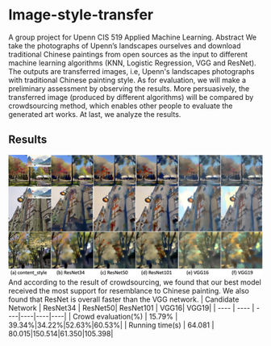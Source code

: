 # Image-style-transfer
A group project for Upenn CIS 519 Applied Machine Learning.
Abstract
We take the photographs of Upenn’s landscapes ourselves and download traditional Chinese paintings from open sources as the input to different machine learning algorithms (KNN, Logistic Regression, VGG and ResNet). The outputs are transferred images, i.e, Upenn's landscapes photographs with traditional Chinese painting style. As for evaluation, we will make a preliminary assessment by observing the results. More persuasively, the transferred image (produced by different algorithms) will be compared by crowdsourcing method, which enables other people to evaluate the generated art works. At last, we analyze the results.
## Results
![](https://github.com/Yuxuan-Li295/Image-style-transfer/blob/main/compare.jpg)
And according to the result of crowdsourcing, we found that our best model received the most support for resemblance to Chinese painting. We also found that ResNet is overall faster than the VGG network.
|  Candidate Network | ResNet34  | ResNet50| ResNet101	 | VGG16| VGG19| 
|  ----  | ----  | ----|----|----|----|
| Crowd evaluation(%)  | 15.79%	| 39.34%|34.22%|52.63%|60.53%|
| Running time(s) | 64.081 | 80.015|150.514|61.350|105.398|
